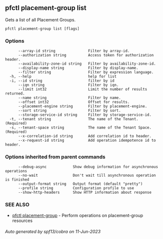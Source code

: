 ## pfctl placement-group list

Gets a list of all Placement Groups.

```
pfctl placement-group list [flags]
```

### Options

```
      --array-id string               Filter by array-id.
      --authorization string          Access token for authorization header.
      --availability-zone-id string   Filter by availability-zone-id.
      --display-name string           Filter by display-name.
      --filter string                 Filter by expression language.
  -h, --help                          help for list
  -i, --id string                     filter by id
      --iqn string                    Filter by iqn.
      --limit int32                   Limit the number of results returned.
      --name string                   Filter by name.
      --offset int32                  Offset for results.
      --placement-engine string       Filter by placement-engine.
      --sort string                   Filter by sort.
      --storage-service-id string     Filter by storage-service-id.
  -t, --tenant string                 The name of the Tenant. (Required)
  -s, --tenant-space string           The name of the Tenant Space. (Required)
      --x-correlation-id string       Add correlation id to header.
      --x-request-id string           Add operation idempotence id to header.
```

### Options inherited from parent commands

```
      --debug-async            Show debug information for asynchronous operations
      --no-wait                Don't wait till asynchronous operation is finished
      --output-format string   Output format (default "pretty")
      --profile string         Configuration profile to use
      --show-http-headers      Show HTTP information about response
```

### SEE ALSO

* [pfctl placement-group](pfctl_placement-group.md)	 - Perform operations on placement-group resources

###### Auto generated by spf13/cobra on 11-Jun-2023
